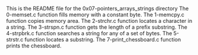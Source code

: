 This is the README file for the 0x07-pointers_arrays_strings directory
The 0-memset.c function fills memory with a constant byte.
The 1-memcpy.c function copies memory area.
The 2-strchr.c function locates a character in a string.
The 3-strspn.c function  gets the length of a prefix substring.
The 4-strpbrk.c function searches a string for any of a set of bytes.
The 5-strstr.c function locates a substring.
The 7-print_chessboard.c function prints the chessboard.
